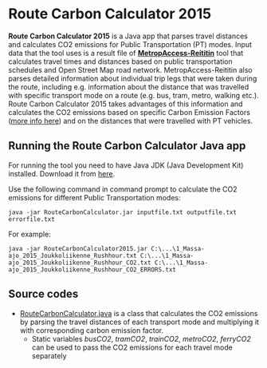 # Route Carbon Calculator 2015

__Route Carbon Calculator 2015__ is a Java app that parses travel distances and calculates CO2 emissions for Public Transportation (PT) modes. 
Input data that the tool uses is a result file of __[MetropAccess-Reititin](http://blogs.helsinki.fi/accessibility/reititin/)__ tool that calculates travel times and distances based on public transportation
schedules and Open Street Map road network. MetropAccess-Reititin also parses detailed information about individual trip legs that were taken during the route, 
including e.g. information about the distance that was travelled with specific transport mode on a route (e.g. bus, tram, metro, walking etc.).
Route Carbon Calculator 2015 takes advantages of this information and calculates the CO2 emissions based on specific Carbon Emission Factors ([more info here](http://www.hsljalki.fi/en/menu/info)) 
and on the distances that were travelled with PT vehicles. 

## Running the Route Carbon Calculator Java app

For running the tool you need to have Java JDK (Java Development Kit) installed. Download it from [here](http://www.oracle.com/technetwork/java/javase/downloads/jdk8-downloads-2133151.html).

Use the following command in command prompt to calculate the CO2 emissions for different Public Transportation modes: 

    java -jar RouteCarbonCalculator.jar inputfile.txt outputfile.txt errorfile.txt
    
For example:

    java -jar RouteCarbonCalculator2015.jar C:\...\1_Massa-ajo_2015_Joukkoliikenne_Rushhour.txt C:\...\1_Massa-ajo_2015_Joukkoliikenne_Rushhour_CO2.txt C:\...\1_Massa-ajo_2015_Joukkoliikenne_Rushhour_CO2_ERRORS.txt
    
## Source codes

 - [RouteCarbonCalculator.java](RouteCarbonCalculator.java) is a class that calculates the CO2 emissions by parsing the travel distances of each transport mode and multiplying it with corresponding carbon emission factor.
    - Static variables *busCO2*, *tramCO2*, *trainCO2*, *metroCO2*, *ferryCO2* can be used to pass the CO2 emissions for each travel mode separately   